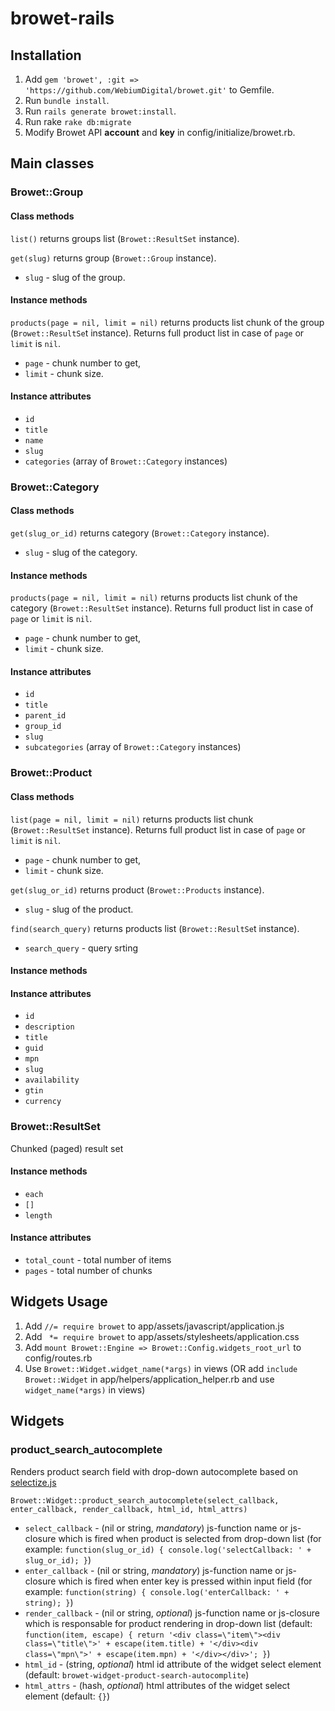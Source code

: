 # browet-rails

## Installation
1. Add `gem 'browet', :git => 'https://github.com/WebiumDigital/browet.git'` to Gemfile.
2. Run `bundle install`.
3. Run `rails generate browet:install`.
4. Run rake `rake db:migrate`
5. Modify Browet API **account** and **key** in config/initialize/browet.rb.


## Main classes

### Browet::Group
#### Class methods
`list()` returns groups list (`Browet::ResultSet` instance).

`get(slug)` returns group (`Browet::Group` instance).
- `slug` - slug of the group.

#### Instance methods
`products(page = nil, limit = nil)` returns products list chunk of the group (`Browet::ResultSe`t instance). Returns full product list in case of `page` or `limit` is `nil`.
- `page` - chunk number to get, 
- `limit` - chunk size.

#### Instance attributes
- `id`
- `title`
- `name`
- `slug`
- `categories` (array of `Browet::Category` instances)

### Browet::Category
#### Class methods
`get(slug_or_id)` returns category (`Browet::Category` instance).
- `slug` - slug of the category.

#### Instance methods
`products(page = nil, limit = nil)` returns products list chunk of the category (`Browet::ResultSet` instance). Returns full product list in case of `page` or `limit` is `nil`.
- `page` - chunk number to get, 
- `limit` - chunk size.

#### Instance attributes
- `id`
- `title`
- `parent_id`
- `group_id`
- `slug`
- `subcategories` (array of `Browet::Category` instances)

### Browet::Product
#### Class methods
`list(page = nil, limit = nil)`  returns products list chunk (`Browet::ResultSet` instance). Returns full product list in case of `page` or `limit` is `nil`.
- `page` - chunk number to get, 
- `limit` - chunk size.

`get(slug_or_id)` returns product (`Browet::Products` instance).
- `slug` - slug of the product.

`find(search_query)`  returns products list (`Browet::ResultSe`t instance).
- `search_query` - query srting

#### Instance methods

#### Instance attributes
- `id`
- `description`
- `title`
- `guid`
- `mpn`
- `slug`
- `availability`
- `gtin`
- `currency`

### Browet::ResultSet
Chunked (paged) result set
#### Instance methods
- `each`
- `[]`
- `length`

#### Instance attributes
- `total_count` - total number of items
- `pages` - total number of chunks

## Widgets Usage
1. Add `//= require browet` to app/assets/javascript/application.js
2. Add ` *= require browet` to app/assets/stylesheets/application.css  
3. Add `mount Browet::Engine => Browet::Config.widgets_root_url` to config/routes.rb
4. Use `Browet::Widget.widget_name(*args)` in views (OR add `include Browet::Widget` in app/helpers/application_helper.rb and use `widget_name(*args)` in views)

## Widgets
### product_search_autocomplete
Renders product search field with drop-down autocomplete based on [selectize.js](https://github.com/brianreavis/selectize.js)

`Browet::Widget::product_search_autocomplete(select_callback, enter_callback, render_callback, html_id, html_attrs)`
  - `select_callback` - (nil or string, _mandatory_) js-function name or js-closure which is fired when product is selected from drop-down list (for example: `function(slug_or_id) { console.log('selectCallback: ' + slug_or_id); }`)
  - `enter_callback` - (nil or string, _mandatory_) js-function name or js-closure which is fired when enter key is pressed within input field (for example: `function(string) { console.log('enterCallback: ' + string); }`)
  - `render_callback` - (nil or string, _optional_) js-function name or js-closure which is responsable for product rendering in drop-down list (default: `function(item, escape) { return '<div class=\"item\"><div class=\"title\">' + escape(item.title) + '</div><div class=\"mpn\">' + escape(item.mpn) + '</div></div>'; }`)
  - `html_id` - (string, _optional_) html id attribute of the widget select element (default: `browet-widget-product-search-autocomplite`)
  - `html_attrs` - (hash, _optional_) html attributes of the widget select element (default: `{}`)

